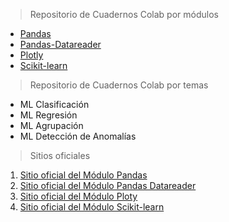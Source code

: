 > Repositorio de Cuadernos Colab por módulos

- [Pandas](md/pandas.md)
- [Pandas-Datareader](md/pandas.md)
- [Plotly](md/plotly.md)
- [Scikit-learn](md/scikit-learn.md)

> Repositorio de Cuadernos Colab por temas

- ML Clasificación
- ML Regresión
- ML Agrupación
- ML Detección de Anomalías

> Sitios oficiales

1. [Sitio oficial del Módulo Pandas](https://pandas.pydata.org)
1. [Sitio oficial del Módulo Pandas Datareader](https://pandas-datareader.readthedocs.io/en/latest/)
1. [Sitio oficial del Módulo Ploty](https://plotly.com/python/)
1. [Sitio oficial del Módulo Scikit-learn](https://scikit-learn.org/stable/)
